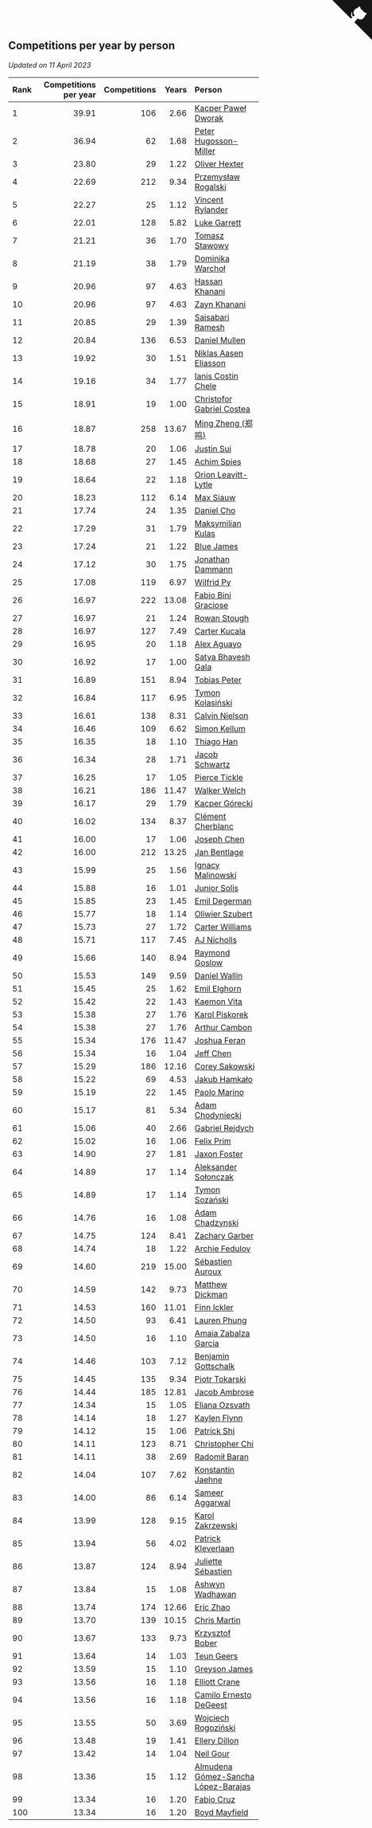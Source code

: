 ## Competitions per year by person

*Updated on 11 April 2023*

| Rank | Competitions per year | Competitions | Years | Person |
| :--- | ---: | ---: | ---: | :--- |
| 1 | 39.91 | 106 | 2.66 | [Kacper Paweł Dworak](https://www.worldcubeassociation.org/persons/2020DWOR01) |
| 2 | 36.94 | 62 | 1.68 | [Peter Hugosson-Miller](https://www.worldcubeassociation.org/persons/2021HUGO01) |
| 3 | 23.80 | 29 | 1.22 | [Oliver Hexter](https://www.worldcubeassociation.org/persons/2022HEXT01) |
| 4 | 22.69 | 212 | 9.34 | [Przemysław Rogalski](https://www.worldcubeassociation.org/persons/2013ROGA02) |
| 5 | 22.27 | 25 | 1.12 | [Vincent Rylander](https://www.worldcubeassociation.org/persons/2022RYLA01) |
| 6 | 22.01 | 128 | 5.82 | [Luke Garrett](https://www.worldcubeassociation.org/persons/2017GARR05) |
| 7 | 21.21 | 36 | 1.70 | [Tomasz Stawowy](https://www.worldcubeassociation.org/persons/2021STAW01) |
| 8 | 21.19 | 38 | 1.79 | [Dominika Warchoł](https://www.worldcubeassociation.org/persons/2021WARC01) |
| 9 | 20.96 | 97 | 4.63 | [Hassan Khanani](https://www.worldcubeassociation.org/persons/2018KHAN26) |
| 10 | 20.96 | 97 | 4.63 | [Zayn Khanani](https://www.worldcubeassociation.org/persons/2018KHAN28) |
| 11 | 20.85 | 29 | 1.39 | [Saisabari Ramesh](https://www.worldcubeassociation.org/persons/2021RAME01) |
| 12 | 20.84 | 136 | 6.53 | [Daniel Mullen](https://www.worldcubeassociation.org/persons/2016MULL04) |
| 13 | 19.92 | 30 | 1.51 | [Niklas Aasen Eliasson](https://www.worldcubeassociation.org/persons/2021ELIA01) |
| 14 | 19.16 | 34 | 1.77 | [Ianis Costin Chele](https://www.worldcubeassociation.org/persons/2021CHEL01) |
| 15 | 18.91 | 19 | 1.00 | [Christofor Gabriel Costea](https://www.worldcubeassociation.org/persons/2022COST03) |
| 16 | 18.87 | 258 | 13.67 | [Ming Zheng (郑鸣)](https://www.worldcubeassociation.org/persons/2009ZHEN11) |
| 17 | 18.78 | 20 | 1.06 | [Justin Sui](https://www.worldcubeassociation.org/persons/2022SUIJ01) |
| 18 | 18.68 | 27 | 1.45 | [Achim Spies](https://www.worldcubeassociation.org/persons/2021SPIE01) |
| 19 | 18.64 | 22 | 1.18 | [Orion Leavitt-Lytle](https://www.worldcubeassociation.org/persons/2022LEAV01) |
| 20 | 18.23 | 112 | 6.14 | [Max Siauw](https://www.worldcubeassociation.org/persons/2017SIAU02) |
| 21 | 17.74 | 24 | 1.35 | [Daniel Cho](https://www.worldcubeassociation.org/persons/2021CHOD01) |
| 22 | 17.29 | 31 | 1.79 | [Maksymilian Kulas](https://www.worldcubeassociation.org/persons/2021KULA02) |
| 23 | 17.24 | 21 | 1.22 | [Blue James](https://www.worldcubeassociation.org/persons/2022JAME01) |
| 24 | 17.12 | 30 | 1.75 | [Jonathan Dammann](https://www.worldcubeassociation.org/persons/2021DAMM01) |
| 25 | 17.08 | 119 | 6.97 | [Wilfrid Py](https://www.worldcubeassociation.org/persons/2016PYWI01) |
| 26 | 16.97 | 222 | 13.08 | [Fabio Bini Graciose](https://www.worldcubeassociation.org/persons/2010GRAC02) |
| 27 | 16.97 | 21 | 1.24 | [Rowan Stough](https://www.worldcubeassociation.org/persons/2022STOU01) |
| 28 | 16.97 | 127 | 7.49 | [Carter Kucala](https://www.worldcubeassociation.org/persons/2015KUCA01) |
| 29 | 16.95 | 20 | 1.18 | [Alex Aguayo](https://www.worldcubeassociation.org/persons/2022AGUA01) |
| 30 | 16.92 | 17 | 1.00 | [Satya Bhavesh Gala](https://www.worldcubeassociation.org/persons/2022GALA03) |
| 31 | 16.89 | 151 | 8.94 | [Tobias Peter](https://www.worldcubeassociation.org/persons/2014PETE03) |
| 32 | 16.84 | 117 | 6.95 | [Tymon Kolasiński](https://www.worldcubeassociation.org/persons/2016KOLA02) |
| 33 | 16.61 | 138 | 8.31 | [Calvin Nielson](https://www.worldcubeassociation.org/persons/2014NIEL03) |
| 34 | 16.46 | 109 | 6.62 | [Simon Kellum](https://www.worldcubeassociation.org/persons/2016KELL12) |
| 35 | 16.35 | 18 | 1.10 | [Thiago Han](https://www.worldcubeassociation.org/persons/2022HANT01) |
| 36 | 16.34 | 28 | 1.71 | [Jacob Schwartz](https://www.worldcubeassociation.org/persons/2021SCHW01) |
| 37 | 16.25 | 17 | 1.05 | [Pierce Tickle](https://www.worldcubeassociation.org/persons/2022TICK01) |
| 38 | 16.21 | 186 | 11.47 | [Walker Welch](https://www.worldcubeassociation.org/persons/2011WELC01) |
| 39 | 16.17 | 29 | 1.79 | [Kacper Górecki](https://www.worldcubeassociation.org/persons/2021GORE01) |
| 40 | 16.02 | 134 | 8.37 | [Clément Cherblanc](https://www.worldcubeassociation.org/persons/2014CHER05) |
| 41 | 16.00 | 17 | 1.06 | [Joseph Chen](https://www.worldcubeassociation.org/persons/2022CHEN16) |
| 42 | 16.00 | 212 | 13.25 | [Jan Bentlage](https://www.worldcubeassociation.org/persons/2010BENT01) |
| 43 | 15.99 | 25 | 1.56 | [Ignacy Malinowski](https://www.worldcubeassociation.org/persons/2021MALI02) |
| 44 | 15.88 | 16 | 1.01 | [Junior Solis](https://www.worldcubeassociation.org/persons/2022SOLI03) |
| 45 | 15.85 | 23 | 1.45 | [Emil Degerman](https://www.worldcubeassociation.org/persons/2021DEGE01) |
| 46 | 15.77 | 18 | 1.14 | [Oliwier Szubert](https://www.worldcubeassociation.org/persons/2022SZUB01) |
| 47 | 15.73 | 27 | 1.72 | [Carter Williams](https://www.worldcubeassociation.org/persons/2021WILL06) |
| 48 | 15.71 | 117 | 7.45 | [AJ Nicholls](https://www.worldcubeassociation.org/persons/2015NICH04) |
| 49 | 15.66 | 140 | 8.94 | [Raymond Goslow](https://www.worldcubeassociation.org/persons/2014GOSL01) |
| 50 | 15.53 | 149 | 9.59 | [Daniel Wallin](https://www.worldcubeassociation.org/persons/2013WALL03) |
| 51 | 15.45 | 25 | 1.62 | [Emil Elghorn](https://www.worldcubeassociation.org/persons/2021ELGH01) |
| 52 | 15.42 | 22 | 1.43 | [Kaemon Vita](https://www.worldcubeassociation.org/persons/2021VITA01) |
| 53 | 15.38 | 27 | 1.76 | [Karol Piskorek](https://www.worldcubeassociation.org/persons/2021PISK01) |
| 54 | 15.38 | 27 | 1.76 | [Arthur Cambon](https://www.worldcubeassociation.org/persons/2021CAMB01) |
| 55 | 15.34 | 176 | 11.47 | [Joshua Feran](https://www.worldcubeassociation.org/persons/2011FERA01) |
| 56 | 15.34 | 16 | 1.04 | [Jeff Chen](https://www.worldcubeassociation.org/persons/2022CHEN19) |
| 57 | 15.29 | 186 | 12.16 | [Corey Sakowski](https://www.worldcubeassociation.org/persons/2011SAKO01) |
| 58 | 15.22 | 69 | 4.53 | [Jakub Hamkało](https://www.worldcubeassociation.org/persons/2018HAMK01) |
| 59 | 15.19 | 22 | 1.45 | [Paolo Marino](https://www.worldcubeassociation.org/persons/2021MARI04) |
| 60 | 15.17 | 81 | 5.34 | [Adam Chodyniecki](https://www.worldcubeassociation.org/persons/2017CHOD02) |
| 61 | 15.06 | 40 | 2.66 | [Gabriel Rejdych](https://www.worldcubeassociation.org/persons/2020REJD01) |
| 62 | 15.02 | 16 | 1.06 | [Felix Prim](https://www.worldcubeassociation.org/persons/2022PRIM01) |
| 63 | 14.90 | 27 | 1.81 | [Jaxon Foster](https://www.worldcubeassociation.org/persons/2021FOST01) |
| 64 | 14.89 | 17 | 1.14 | [Aleksander Sołonczak](https://www.worldcubeassociation.org/persons/2022SOLO01) |
| 65 | 14.89 | 17 | 1.14 | [Tymon Sozański](https://www.worldcubeassociation.org/persons/2022SOZA01) |
| 66 | 14.76 | 16 | 1.08 | [Adam Chadzynski](https://www.worldcubeassociation.org/persons/2022CHAD02) |
| 67 | 14.75 | 124 | 8.41 | [Zachary Garber](https://www.worldcubeassociation.org/persons/2014GARB01) |
| 68 | 14.74 | 18 | 1.22 | [Archie Fedulov](https://www.worldcubeassociation.org/persons/2022FEDU01) |
| 69 | 14.60 | 219 | 15.00 | [Sébastien Auroux](https://www.worldcubeassociation.org/persons/2008AURO01) |
| 70 | 14.59 | 142 | 9.73 | [Matthew Dickman](https://www.worldcubeassociation.org/persons/2013DICK01) |
| 71 | 14.53 | 160 | 11.01 | [Finn Ickler](https://www.worldcubeassociation.org/persons/2012ICKL01) |
| 72 | 14.50 | 93 | 6.41 | [Lauren Phung](https://www.worldcubeassociation.org/persons/2016PHUN02) |
| 73 | 14.50 | 16 | 1.10 | [Amaia Zabalza Garcia](https://www.worldcubeassociation.org/persons/2022GARC03) |
| 74 | 14.46 | 103 | 7.12 | [Benjamin Gottschalk](https://www.worldcubeassociation.org/persons/2016GOTT01) |
| 75 | 14.45 | 135 | 9.34 | [Piotr Tokarski](https://www.worldcubeassociation.org/persons/2013TOKA01) |
| 76 | 14.44 | 185 | 12.81 | [Jacob Ambrose](https://www.worldcubeassociation.org/persons/2010AMBR01) |
| 77 | 14.34 | 15 | 1.05 | [Eliana Ozsvath](https://www.worldcubeassociation.org/persons/2022OZSV01) |
| 78 | 14.14 | 18 | 1.27 | [Kaylen Flynn](https://www.worldcubeassociation.org/persons/2022FLYN01) |
| 79 | 14.12 | 15 | 1.06 | [Patrick Shi](https://www.worldcubeassociation.org/persons/2022SHIP01) |
| 80 | 14.11 | 123 | 8.71 | [Christopher Chi](https://www.worldcubeassociation.org/persons/2014CHIC01) |
| 81 | 14.11 | 38 | 2.69 | [Radomił Baran](https://www.worldcubeassociation.org/persons/2020BARA02) |
| 82 | 14.04 | 107 | 7.62 | [Konstantin Jaehne](https://www.worldcubeassociation.org/persons/2015JAEH01) |
| 83 | 14.00 | 86 | 6.14 | [Sameer Aggarwal](https://www.worldcubeassociation.org/persons/2017AGGA01) |
| 84 | 13.99 | 128 | 9.15 | [Karol Zakrzewski](https://www.worldcubeassociation.org/persons/2014ZAKR01) |
| 85 | 13.94 | 56 | 4.02 | [Patrick Kleverlaan](https://www.worldcubeassociation.org/persons/2019KLEV01) |
| 86 | 13.87 | 124 | 8.94 | [Juliette Sébastien](https://www.worldcubeassociation.org/persons/2014SEBA01) |
| 87 | 13.84 | 15 | 1.08 | [Ashwyn Wadhawan](https://www.worldcubeassociation.org/persons/2022WADH02) |
| 88 | 13.74 | 174 | 12.66 | [Eric Zhao](https://www.worldcubeassociation.org/persons/2010ZHAO19) |
| 89 | 13.70 | 139 | 10.15 | [Chris Martin](https://www.worldcubeassociation.org/persons/2013MART03) |
| 90 | 13.67 | 133 | 9.73 | [Krzysztof Bober](https://www.worldcubeassociation.org/persons/2013BOBE01) |
| 91 | 13.64 | 14 | 1.03 | [Teun Geers](https://www.worldcubeassociation.org/persons/2022GEER01) |
| 92 | 13.59 | 15 | 1.10 | [Greyson James](https://www.worldcubeassociation.org/persons/2022JAME02) |
| 93 | 13.56 | 16 | 1.18 | [Elliott Crane](https://www.worldcubeassociation.org/persons/2022CRAN01) |
| 94 | 13.56 | 16 | 1.18 | [Camilo Ernesto DeGeest](https://www.worldcubeassociation.org/persons/2022DEGE01) |
| 95 | 13.55 | 50 | 3.69 | [Wojciech Rogoziński](https://www.worldcubeassociation.org/persons/2019ROGO04) |
| 96 | 13.48 | 19 | 1.41 | [Ellery Dillon](https://www.worldcubeassociation.org/persons/2021DILL03) |
| 97 | 13.42 | 14 | 1.04 | [Neil Gour](https://www.worldcubeassociation.org/persons/2022GOUR01) |
| 98 | 13.36 | 15 | 1.12 | [Almudena Gómez-Sancha López-Barajas](https://www.worldcubeassociation.org/persons/2022GOME03) |
| 99 | 13.34 | 16 | 1.20 | [Fabio Cruz](https://www.worldcubeassociation.org/persons/2022CRUZ01) |
| 100 | 13.34 | 16 | 1.20 | [Boyd Mayfield](https://www.worldcubeassociation.org/persons/2022MAYF01) |


<a href="https://github.com/JustinTimeCuber/wca_statistics" class="github-corner" aria-label="View source on Github"><svg width="80" height="80" viewBox="0 0 250 250" style="fill:#151513; color:#fff; position: absolute; top: 0; border: 0; right: 0;" aria-hidden="true"><path d="M0,0 L115,115 L130,115 L142,142 L250,250 L250,0 Z"></path><path d="M128.3,109.0 C113.8,99.7 119.0,89.6 119.0,89.6 C122.0,82.7 120.5,78.6 120.5,78.6 C119.2,72.0 123.4,76.3 123.4,76.3 C127.3,80.9 125.5,87.3 125.5,87.3 C122.9,97.6 130.6,101.9 134.4,103.2" fill="currentColor" style="transform-origin: 130px 106px;" class="octo-arm"></path><path d="M115.0,115.0 C114.9,115.1 118.7,116.5 119.8,115.4 L133.7,101.6 C136.9,99.2 139.9,98.4 142.2,98.6 C133.8,88.0 127.5,74.4 143.8,58.0 C148.5,53.4 154.0,51.2 159.7,51.0 C160.3,49.4 163.2,43.6 171.4,40.1 C171.4,40.1 176.1,42.5 178.8,56.2 C183.1,58.6 187.2,61.8 190.9,65.4 C194.5,69.0 197.7,73.2 200.1,77.6 C213.8,80.2 216.3,84.9 216.3,84.9 C212.7,93.1 206.9,96.0 205.4,96.6 C205.1,102.4 203.0,107.8 198.3,112.5 C181.9,128.9 168.3,122.5 157.7,114.1 C157.9,116.9 156.7,120.9 152.7,124.9 L141.0,136.5 C139.8,137.7 141.6,141.9 141.8,141.8 Z" fill="currentColor" class="octo-body"></path></svg></a><style>.github-corner:hover .octo-arm{animation:octocat-wave 560ms ease-in-out}@keyframes octocat-wave{0%,100%{transform:rotate(0)}20%,60%{transform:rotate(-25deg)}40%,80%{transform:rotate(10deg)}}@media (max-width:500px){.github-corner:hover .octo-arm{animation:none}.github-corner .octo-arm{animation:octocat-wave 560ms ease-in-out}}</style>

